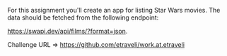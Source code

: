 For this assignment you'll create an app for listing Star Wars movies. The data should be fetched from the following endpoint:

https://swapi.dev/api/films/?format=json.

Challenge URL => https://github.com/etraveli/work.at.etraveli
